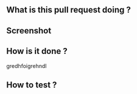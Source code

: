 ## What is this pull request doing ?

<!-- The linked ticket and short description -->

## Screenshot

<!-- Well, title says it all -->
<!-- If we update something maybe a before and after screen -->

## How is it done ?

<!-- Strategic choice, something we want to share, ... Can be empty-->

gredhfoigrehndl

## How to test ?

<!-- How the reviewer can see your updates ? -->
<!-- Most of the time link to the page, but can be to ask to update something in the code to test a feature that is not used yet -->
